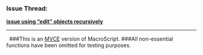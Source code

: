 ### Issue Thread:
[**issue using “edit” objects recursively**](https://forum.sublimetext.com/t/solved-issue-using-edit-objects-recursively/18400)
&nbsp;

-----

&nbsp;
###This is an [MVCE](http://stackoverflow.com/help/mcve) version of MacroScript.
###All non-essential functions have been omitted for testing purposes.
